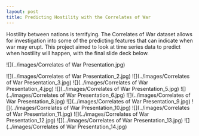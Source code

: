 ```yaml
---
layout: post
title: Predicting Hostility with the Correlates of War
---
```


Hostility between nations is terrifying. The Correlates of War dataset allows for investigation into some of the predicting features that can indicate when war may erupt. This project aimed to look at time series data to predict when hostility will happen, with the final slide deck below.  
 
![](../images/Correlates of War Presentation.jpg)


![](../images/Correlates of War Presentation_2.jpg)
![](../images/Correlates of War Presentation_3.jpg)
![](../images/Correlates of War Presentation_4.jpg)
![](../images/Correlates of War Presentation_5.jpg)
![](../images/Correlates of War Presentation_6.jpg)
![](../images/Correlates of War Presentation_8.jpg)
![](../images/Correlates of War Presentation_9.jpg)
![](../images/Correlates of War Presentation_10.jpg)
![](../images/Correlates of War Presentation_11.jpg)
![](../images/Correlates of War Presentation_12.jpg)
![](../images/Correlates of War Presentation_13.jpg)
![](../images/Correlates of War Presentation_14.jpg)
